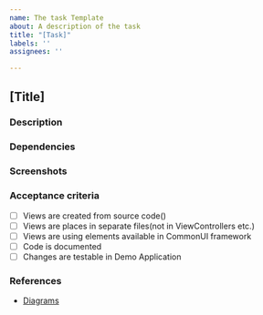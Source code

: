 ```yaml
---
name: The task Template
about: A description of the task
title: "[Task]"
labels: ''
assignees: ''

---
```


## [Title]

### Description

### Dependencies

### Screenshots

### Acceptance criteria
- [ ] Views are created from source code()
- [ ] Views are places in separate files(not in ViewControllers etc.)
- [ ] Views are using elements available in CommonUI framework
- [ ] Code is documented
- [ ] Changes are testable in Demo Application

### References
- [Diagrams](https://drive.google.com/file/d/1r_t_rdLFvFwaMTEkb_iAk9IXzd2pSTXN/view?usp=sharing)
